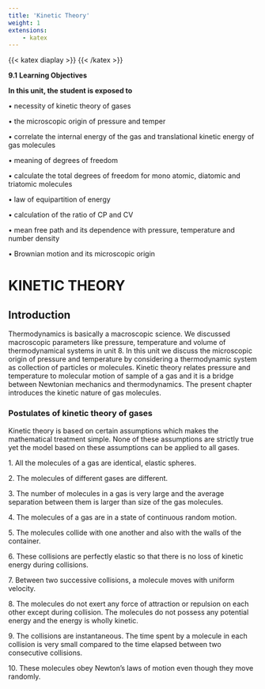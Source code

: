 ```yaml
---
title: 'Kinetic Theory'
weight: 1
extensions:
    - katex
---
```


{{< katex diaplay >}}  {{< /katex >}}

**9.1**
**Learning Objectives**
<!-- ![Alt text](intro1.png) -->
**In this unit, the student is exposed to**


• necessity of kinetic theory of gases

• the microscopic origin of pressure and temper

• correlate the internal energy of the gas and translational kinetic energy of gas molecules

• meaning of degrees of freedom

• calculate the total degrees of freedom for mono atomic, diatomic and triatomic molecules

• law of equipartition of energy

• calculation of the ratio of CP and CV

• mean free path and its dependence with pressure, temperature and number density

• Brownian motion and its microscopic origin
 
# KINETIC THEORY
 
## Introduction
 
 
Thermodynamics is basically a macroscopic science. We discussed macroscopic parameters like pressure, temperature and volume of thermodynamical systems in unit 8. In this unit we discuss the microscopic origin of pressure and temperature by considering a thermodynamic system as collection of particles or molecules. Kinetic theory relates pressure and temperature to molecular motion of sample of a gas and it is a bridge between Newtonian mechanics and thermodynamics. The present chapter introduces the kinetic nature of gas molecules.
 
### Postulates of kinetic theory of gases
 
 
Kinetic theory is based on certain assumptions which makes the mathematical treatment simple. None of these assumptions are strictly true yet the model based on these assumptions can be applied to all gases.
 
1\. All the molecules of a gas are identical, elastic spheres.
 
2\. The molecules of different gases are different.
 
3\. The number of molecules in a gas is very large and the average separation between them is larger than size of the gas molecules.
 
4\. The molecules of a gas are in a state of continuous random motion.
 
5\. The molecules collide with one another and also with the walls of the container.
 
6\. These collisions are perfectly elastic so that there is no loss of kinetic energy during collisions.
 
7\. Between two successive collisions, a molecule moves with uniform velocity.
 
8\. The molecules do not exert any force of attraction or repulsion on each other except during collision. The molecules do not possess any potential energy and the energy is wholly kinetic.
 
9\. The collisions are instantaneous. The time spent by a molecule in each collision is very small compared to the time elapsed between two consecutive collisions.
 
10\. These molecules obey Newton’s laws of motion even though they move randomly.